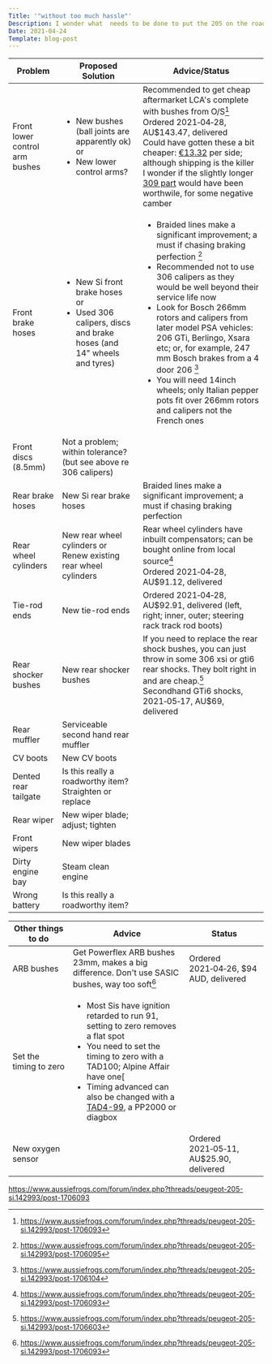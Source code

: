 ```yaml
---
Title: '"without too much hassle"'
Description: I wonder what  needs to be done to put the 205 on the road?
Date: 2021-04-24
Template: blog-post
---
```


Problem     | Proposed Solution | Advice/Status
--|--|--
Front lower control arm bushes  | <UL><LI>New bushes (ball joints are apparently ok) <br> or <LI> New lower control arms?</UL>               | Recommended to get cheap aftermarket LCA's complete with bushes from O/S[^1]<br>Ordered 2021&#8209;04&#8209;28, AU$143.47, delivered<br>Could have gotten these a bit cheaper: [&euro;13.32](https://varuosatark.ee/parts/peugeot/205-ii-20a-c/1-6-28644/axle-mounting-steering-wheels/control-arm-swing-arm-joint/steering-links-control-arm-trailing-link-diagonal-arm/wezd386/wertteile/) per side; although shipping is the killer<br>I wonder if the slightly longer [309 part](https://varuosatark.ee/parts/peugeot/309-ii-3c-3a/1-6-2374/axle-mounting-steering-wheels/control-arm-swing-arm-joint/steering-links-control-arm-trailing-link-diagonal-arm/19833/febi-bilstein/) would have been worthwile, for some negative camber|
Front brake hoses               | <UL><LI>New Si front brake hoses <BR> or <LI> Used 306 calipers, discs and brake hoses (and 14" wheels and tyres) </UL> | <UL><LI>Braided lines make a significant improvement; a must if chasing braking perfection [^2]<LI> Recommended not to use 306 calipers as they would be well beyond their service life now <LI> Look for Bosch 266mm rotors and calipers from later model PSA vehicles: 206 GTi, Berlingo, Xsara etc; or, for example, 247 mm Bosch brakes from a 4 door 206 [^3]<LI>You will need 14inch wheels; only Italian pepper pots fit over 266mm rotors and calipers not the French ones|
Front discs (8.5mm)             | Not a problem; within tolerance? (but see above re 306 calipers)                                      | |
Rear brake hoses                | New Si rear brake hoses                                                                               | Braided lines make a significant improvement; a must if chasing braking perfection |
Rear wheel cylinders            | New rear wheel cylinders or <br> Renew existing rear wheel cylinders                                  | Rear wheel cylinders have inbuilt compensators; can be bought online from local source[^1]<br>Ordered 2021&#8209;04&#8209;28, AU$91.12, delivered|
Tie-rod ends                    | New tie-rod ends                                                                                      | Ordered 2021&#8209;04&#8209;28, AU$92.91, delivered (left, right; inner, outer; steering rack track rod boots) |
Rear shocker bushes             | New rear shocker bushes                                                                               | If you need to replace the rear shock bushes, you can just throw in some 306 xsi or gti6 rear shocks. They bolt right in and are cheap.[^5] <br> Secondhand GTi6 shocks, 2021&#8209;05&#8209;17, AU$69, delivered |
Rear muffler                    | Serviceable second hand rear muffler                                                                  | |
CV boots                        | New CV boots                                                                                          | |
Dented rear tailgate            | Is this really a roadworthy item? <br>Straighten or replace                                           | |
Rear wiper                      | New wiper blade; adjust; tighten                                                                      | |
Front wipers                    | New wiper blades                                                                                      | |
Dirty engine bay                | Steam clean engine                                                                                    | |
Wrong battery                   | Is this really a roadworthy item?                                                                     | |

Other things to do | Advice | Status
--|--|--
ARB&nbsp;bushes             | Get Powerflex ARB bushes 23mm, makes a big difference. Don't use SASIC bushes, way too soft[^1]          | Ordered 2021&#8209;04&#8209;26, $94 AUD, delivered |
Set the timing to zero      | <UL markdown><LI>Most Sis have ignition retarded to run 91, setting to zero removes a flat spot <LI>You need to set the timing to zero with a TAD100; Alpine Affair have one[<LI>Timing advanced can also be changed with a <a href="/fuel injection/TAD 4-99 Tester">TAD4-99</a>, a PP2000 or diagbox</UL>  | |
New oxygen sensor           |                                           | Ordered 2021&#8209;05&#8209;11, AU$25.90, delivered |

[^1]: https://www.aussiefrogs.com/forum/index.php?threads/peugeot-205-si.142993/post-1706093
[^2]: https://www.aussiefrogs.com/forum/index.php?threads/peugeot-205-si.142993/post-1706095
[^3]: https://www.aussiefrogs.com/forum/index.php?threads/peugeot-205-si.142993/post-1706104
[^4]: https://www.aussiefrogs.com/forum/index.php?threads/peugeot-205-si.142993/post-1706093
[^5]: https://www.aussiefrogs.com/forum/index.php?threads/peugeot-205-si.142993/post-1706603

https://www.aussiefrogs.com/forum/index.php?threads/peugeot-205-si.142993/post-1706093
